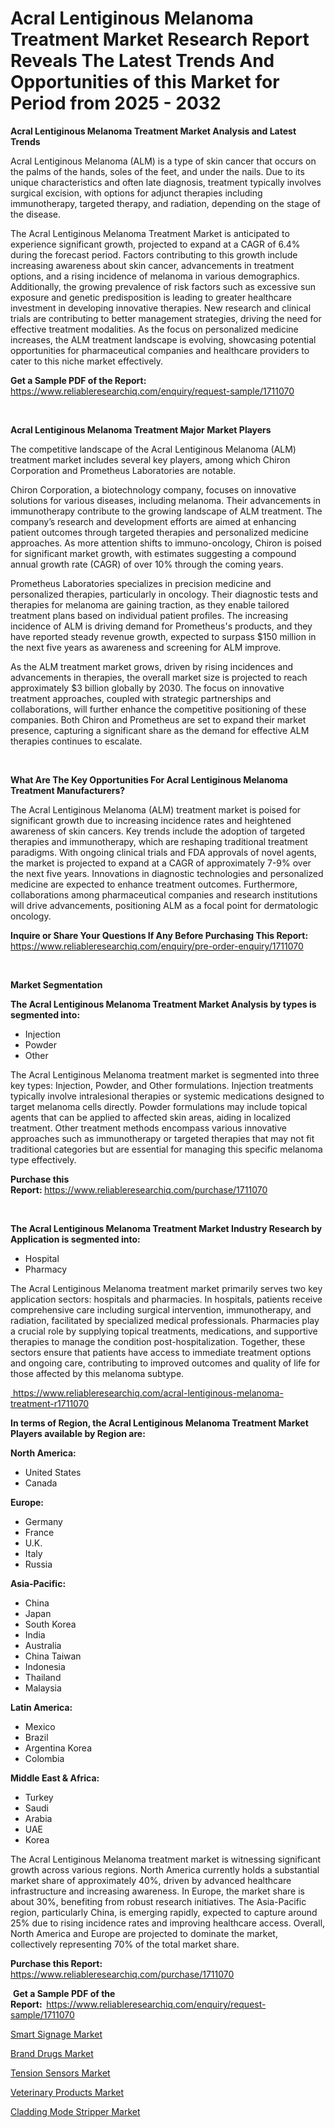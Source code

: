 <p><h1>Acral Lentiginous Melanoma Treatment Market Research Report Reveals The Latest Trends And Opportunities of this Market for Period from 2025 - 2032</h1></p><p><strong>Acral Lentiginous Melanoma Treatment Market Analysis and Latest Trends</strong></p>
<p><p>Acral Lentiginous Melanoma (ALM) is a type of skin cancer that occurs on the palms of the hands, soles of the feet, and under the nails. Due to its unique characteristics and often late diagnosis, treatment typically involves surgical excision, with options for adjunct therapies including immunotherapy, targeted therapy, and radiation, depending on the stage of the disease.</p><p>The Acral Lentiginous Melanoma Treatment Market is anticipated to experience significant growth, projected to expand at a CAGR of 6.4% during the forecast period. Factors contributing to this growth include increasing awareness about skin cancer, advancements in treatment options, and a rising incidence of melanoma in various demographics. Additionally, the growing prevalence of risk factors such as excessive sun exposure and genetic predisposition is leading to greater healthcare investment in developing innovative therapies. New research and clinical trials are contributing to better management strategies, driving the need for effective treatment modalities. As the focus on personalized medicine increases, the ALM treatment landscape is evolving, showcasing potential opportunities for pharmaceutical companies and healthcare providers to cater to this niche market effectively.</p></p>
<p><strong>Get a Sample PDF of the Report:&nbsp;</strong> <a href="https://www.reliableresearchiq.com/enquiry/request-sample/1711070?utm_campaign=1896&utm_medium=2&utm_source=Github&utm_content=ia&utm_term=08032025&utm_id=acral-lentiginous-melanoma-treatment">https://www.reliableresearchiq.com/enquiry/request-sample/1711070</a></p>
<p>&nbsp;</p>
<p><strong>Acral Lentiginous Melanoma Treatment Major Market Players</strong></p>
<p><p>The competitive landscape of the Acral Lentiginous Melanoma (ALM) treatment market includes several key players, among which Chiron Corporation and Prometheus Laboratories are notable. </p><p>Chiron Corporation, a biotechnology company, focuses on innovative solutions for various diseases, including melanoma. Their advancements in immunotherapy contribute to the growing landscape of ALM treatment. The company’s research and development efforts are aimed at enhancing patient outcomes through targeted therapies and personalized medicine approaches. As more attention shifts to immuno-oncology, Chiron is poised for significant market growth, with estimates suggesting a compound annual growth rate (CAGR) of over 10% through the coming years.</p><p>Prometheus Laboratories specializes in precision medicine and personalized therapies, particularly in oncology. Their diagnostic tests and therapies for melanoma are gaining traction, as they enable tailored treatment plans based on individual patient profiles. The increasing incidence of ALM is driving demand for Prometheus's products, and they have reported steady revenue growth, expected to surpass $150 million in the next five years as awareness and screening for ALM improve.</p><p>As the ALM treatment market grows, driven by rising incidences and advancements in therapies, the overall market size is projected to reach approximately $3 billion globally by 2030. The focus on innovative treatment approaches, coupled with strategic partnerships and collaborations, will further enhance the competitive positioning of these companies. Both Chiron and Prometheus are set to expand their market presence, capturing a significant share as the demand for effective ALM therapies continues to escalate.</p></p>
<p>&nbsp;</p>
<p><strong>What Are The Key Opportunities For Acral Lentiginous Melanoma Treatment Manufacturers?</strong></p>
<p><p>The Acral Lentiginous Melanoma (ALM) treatment market is poised for significant growth due to increasing incidence rates and heightened awareness of skin cancers. Key trends include the adoption of targeted therapies and immunotherapy, which are reshaping traditional treatment paradigms. With ongoing clinical trials and FDA approvals of novel agents, the market is projected to expand at a CAGR of approximately 7-9% over the next five years. Innovations in diagnostic technologies and personalized medicine are expected to enhance treatment outcomes. Furthermore, collaborations among pharmaceutical companies and research institutions will drive advancements, positioning ALM as a focal point for dermatologic oncology.</p></p>
<p><strong>Inquire or Share Your Questions If Any Before Purchasing This Report:</strong> <a href="https://www.reliableresearchiq.com/enquiry/pre-order-enquiry/1711070?utm_campaign=1896&utm_medium=2&utm_source=Github&utm_content=ia&utm_term=08032025&utm_id=acral-lentiginous-melanoma-treatment">https://www.reliableresearchiq.com/enquiry/pre-order-enquiry/1711070</a></p>
<p>&nbsp;</p>
<p><strong>Market Segmentation</strong></p>
<p><strong>The Acral Lentiginous Melanoma Treatment Market Analysis by types is segmented into:</strong></p>
<p><ul><li>Injection</li><li>Powder</li><li>Other</li></ul></p>
<p><p>The Acral Lentiginous Melanoma treatment market is segmented into three key types: Injection, Powder, and Other formulations. Injection treatments typically involve intralesional therapies or systemic medications designed to target melanoma cells directly. Powder formulations may include topical agents that can be applied to affected skin areas, aiding in localized treatment. Other treatment methods encompass various innovative approaches such as immunotherapy or targeted therapies that may not fit traditional categories but are essential for managing this specific melanoma type effectively.</p></p>
<p><strong>Purchase this Report:&nbsp;</strong><a href="https://www.reliableresearchiq.com/purchase/1711070?utm_campaign=1896&utm_medium=2&utm_source=Github&utm_content=ia&utm_term=08032025&utm_id=acral-lentiginous-melanoma-treatment">https://www.reliableresearchiq.com/purchase/1711070</a></p>
<p>&nbsp;</p>
<p><strong>The Acral Lentiginous Melanoma Treatment Market Industry Research by Application is segmented into:</strong></p>
<p><ul><li>Hospital</li><li>Pharmacy</li></ul></p>
<p><p>The Acral Lentiginous Melanoma treatment market primarily serves two key application sectors: hospitals and pharmacies. In hospitals, patients receive comprehensive care including surgical intervention, immunotherapy, and radiation, facilitated by specialized medical professionals. Pharmacies play a crucial role by supplying topical treatments, medications, and supportive therapies to manage the condition post-hospitalization. Together, these sectors ensure that patients have access to immediate treatment options and ongoing care, contributing to improved outcomes and quality of life for those affected by this melanoma subtype.</p></p>
<p><a href="https://www.reliableresearchiq.com/acral-lentiginous-melanoma-treatment-r1711070?utm_campaign=1896&utm_medium=2&utm_source=Github&utm_content=ia&utm_term=08032025&utm_id=acral-lentiginous-melanoma-treatment">&nbsp;https://www.reliableresearchiq.com/acral-lentiginous-melanoma-treatment-r1711070</a></p>
<p><strong>In terms of Region, the Acral Lentiginous Melanoma Treatment Market Players available by Region are:</strong></p>
<p>
    <p> <strong> North America: </strong>
        <ul>
            <li>United States</li>
            <li>Canada</li>
        </ul>
        </p> 
    <p> <strong> Europe: </strong>
        <ul>
            <li>Germany</li>
            <li>France</li>
            <li>U.K.</li>
            <li>Italy</li>
            <li>Russia</li>
        </ul>
        </p> 
    <p> <strong> Asia-Pacific: </strong>
        <ul>
            <li>China</li>
            <li>Japan</li>
            <li>South Korea</li>
            <li>India</li>
            <li>Australia</li>
            <li>China Taiwan</li>
            <li>Indonesia</li>
            <li>Thailand</li>
            <li>Malaysia</li>
        </ul>
        </p> 
    <p> <strong> Latin America: </strong>
        <ul>
            <li>Mexico</li>
            <li>Brazil</li>
            <li>Argentina Korea</li>
            <li>Colombia</li>
        </ul>
        </p> 
    <p> <strong> Middle East & Africa: </strong>
        <ul>
            <li>Turkey</li>
            <li>Saudi</li>
            <li>Arabia</li>
            <li>UAE</li>
            <li>Korea</li>
        </ul>
    </p>
    </p>
<p><p>The Acral Lentiginous Melanoma treatment market is witnessing significant growth across various regions. North America currently holds a substantial market share of approximately 40%, driven by advanced healthcare infrastructure and increasing awareness. In Europe, the market share is about 30%, benefiting from robust research initiatives. The Asia-Pacific region, particularly China, is emerging rapidly, expected to capture around 25% due to rising incidence rates and improving healthcare access. Overall, North America and Europe are projected to dominate the market, collectively representing 70% of the total market share.</p></p>
<p><strong>Purchase this Report: </strong><a href="https://www.reliableresearchiq.com/purchase/1711070?utm_campaign=1896&utm_medium=2&utm_source=Github&utm_content=ia&utm_term=08032025&utm_id=acral-lentiginous-melanoma-treatment">https://www.reliableresearchiq.com/purchase/1711070</a></p>
<p>&nbsp;<strong>Get a Sample PDF of the Report:&nbsp;&nbsp;</strong><a href="https://www.reliableresearchiq.com/enquiry/request-sample/1711070?utm_campaign=1896&utm_medium=2&utm_source=Github&utm_content=ia&utm_term=08032025&utm_id=acral-lentiginous-melanoma-treatment">https://www.reliableresearchiq.com/enquiry/request-sample/1711070</a></p>
<p><strong></strong></p>
<p><p><a href="https://www.linkedin.com/pulse/current-state-smart-signage-market-size-trends-projected-gn5ff?utm_campaign=1896&utm_medium=2&utm_source=Github&utm_content=ia&utm_term=08032025&utm_id=acral-lentiginous-melanoma-treatment">Smart Signage Market</a></p><p><a href="https://github.com/zappasuccofz/Market-Research-Report-List-1/blob/main/brand-drugs-market.md?utm_campaign=1896&utm_medium=2&utm_source=Github&utm_content=ia&utm_term=08032025&utm_id=acral-lentiginous-melanoma-treatment">Brand Drugs Market</a></p><p><a href="https://www.linkedin.com/pulse/positive-outlook-tension-sensors-market-trend-analysis-projected-1fuvf?utm_campaign=1896&utm_medium=2&utm_source=Github&utm_content=ia&utm_term=08032025&utm_id=acral-lentiginous-melanoma-treatment">Tension Sensors Market</a></p><p><a href="https://github.com/tauchzuazoli/Market-Research-Report-List-1/blob/main/veterinary-products-market.md?utm_campaign=1896&utm_medium=2&utm_source=Github&utm_content=ia&utm_term=08032025&utm_id=acral-lentiginous-melanoma-treatment">Veterinary Products Market</a></p><p><a href="https://www.linkedin.com/pulse/key-trends-fueling-cladding-mode-stripper-market-growth-from-xolef?utm_campaign=1896&utm_medium=2&utm_source=Github&utm_content=ia&utm_term=08032025&utm_id=acral-lentiginous-melanoma-treatment">Cladding Mode Stripper Market</a></p></p>